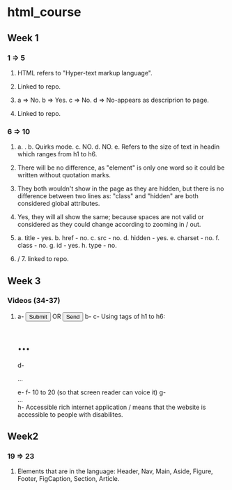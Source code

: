 # html_course
## Week 1 
### 1 => 5
  1. HTML refers to "Hyper-text markup language".
  2. Linked to repo.
     
  3. a => No.
     b => Yes.
     c => No. 
     d => No-appears as descriprion to page.
     
  4. Linked to repo.
     
 ### 6 => 10
   1. a. <!DOCTYPE HTML>.
      b. Quirks mode.
      c. NO.
      d. NO.
      e. Refers to the size of text in headin which ranges from h1 to h6.
      
   2. There will be no difference, as "element" is only one word so it could be written without quotation marks.
   3. They both wouldn't show in the page as they are hidden, but there is no difference between two lines as: "class" and "hidden" are both considered global attributes.
   4. Yes, they will all show the same; because spaces are not valid or considered as they could change according to zooming in / out.
      
   5. a. title - yes.
      b. href - no.
      c. src - no.
      d. hidden - yes.
      e. charset - no.
      f. class - no.
      g. id - yes.
      h. type - no.
      
   6. / 7. linked to repo.

## Week 3
### Videos (34-37)
  1. a- <input type="submit"> OR <button>Send</button>
     b- <title>...</title>
     c- Using tags of h1 to h6: <h1>...</h1>
     d- <p>...</p>
     e- <html lang="English"> </html>
     f- 10 to 20 (so that screen reader can voice it)
     g- <div role="button" tabindex="0">...</div>
     h- Accessible rich internet application / means that the website is accessible to people with disabilites.

 ## Week2
 ### 19 => 23
   1. Elements that are in the language: Header, Nav, Main, Aside, Figure, Footer, FigCaption, Section, Article. 
   

